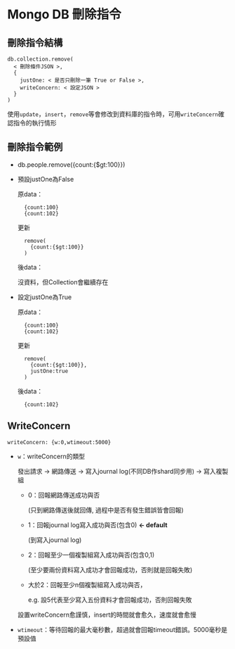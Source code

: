 # Mongo DB 刪除指令 #

## 刪除指令結構 ##

    db.collection.remove(
      < 刪除條件JSON >,
      {
        justOne: < 是否只刪除一筆 True or False >,
        writeConcern: < 設定JSON >
      }
    )
    
使用`update`，`insert`，`remove`等會修改到資料庫的指令時，可用`writeConcern`確認指令的執行情形

## 刪除指令範例 ##

- db.people.remove({count:{$gt:100}})
- 預設justOne為False

    原data：
    
        {count:100}
        {count:102}
    
    更新
    
        remove(
          {count:{$gt:100}}
        )
    
    後data：
    
    沒資料，但Collection會繼續存在
        
- 設定justOne為True

    原data：
    
        {count:100}
        {count:102}
    
    更新
    
        remove(
          {count:{$gt:100}},
          justOne:true
        )
    
    後data：
    
        {count:102}
        
## WriteConcern ##

`writeConcern: {w:0,wtimeout:5000}`

- `w`：writeConcern的類型

    發出請求 -> 網路傳送 -> 寫入journal log(不同DB作shard同步用) -> 寫入複製組

    - 0：回報網路傳送成功與否 
    
        (只到網路傳送後就回傳, 過程中是否有發生錯誤皆會回報)
    
    - 1：回報journal log寫入成功與否(包含0) **<- default**
    
        (到寫入journal log)
    
    - 2：回報至少一個複製組寫入成功與否(包含0,1)
    
        (至少要兩份資料寫入成功才會回報成功，否則就是回報失敗)
        
    - 大於2：回報至少n個複製組寫入成功與否，
    
        e.g. 設5代表至少寫入五份資料才會回報成功，否則回報失敗
        
    設置writeConcern愈謹慎，insert的時間就會愈久，速度就會愈慢
    
- `wtimeout`：等待回報的最大毫秒數，超過就會回報timeout錯誤。5000毫秒是預設值